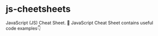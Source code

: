 # js-cheetsheets

JavaScript (JS) Cheat Sheet. 🥰
JavaScript Cheat Sheet contains useful code examples👇
